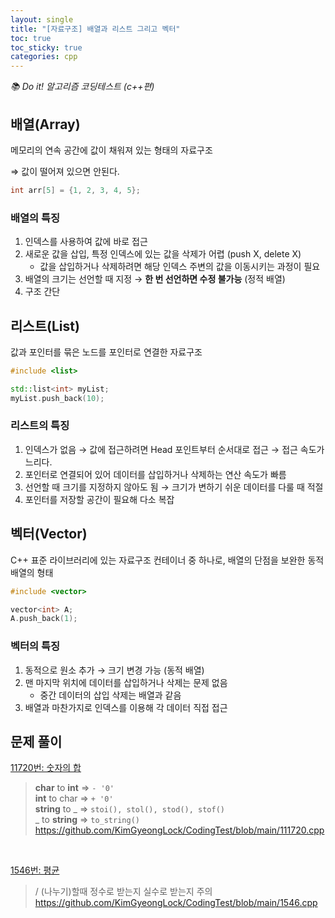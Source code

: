 ```yaml
---
layout: single
title: "[자료구조] 배열과 리스트 그리고 벡터"
toc: true
toc_sticky: true
categories: cpp
---
```


*📚 Do it! 알고리즘 코딩테스트 (c++편)*

## 배열(Array)

메모리의 연속 공간에 값이 채워져 있는 형태의 자료구조

⇒ 값이 떨어져 있으면 안된다.

```cpp
int arr[5] = {1, 2, 3, 4, 5};
```

### 배열의 특징

1. 인덱스를 사용하여 값에 바로 접근
2. 새로운 값을 삽입, 특정 인덱스에 있는 값을 삭제가 어렵 (push X, delete X)
    - 값을 삽입하거나 삭제하려면 해당 인덱스 주변의 값을 이동시키는 과정이 필요
3. 배열의 크기는 선언할 때 지정 → **한 번 선언하면 수정 불가능** (정적 배열)
4. 구조 간단

## 리스트(List)

값과 포인터를 묶은 노드를 포인터로 연결한 자료구조

```cpp
#include <list>

std::list<int> myList;
myList.push_back(10);
```

### 리스트의 특징

1. 인덱스가 없음 → 값에 접근하려면 Head 포인트부터 순서대로 접근 → 접근 속도가 느리다.
2. 포인터로 연결되어 있어 데이터를 삽입하거나 삭제하는 연산 속도가 빠름
3. 선언할 때 크기를 지정하지 않아도 됨 → 크기가 변하기 쉬운 데이터를 다룰 때 적절
4. 포인터를 저장할 공간이 필요해 다소 복잡

## 벡터(Vector)

C++ 표준 라이브러리에 있는 자료구조 컨테이너 중 하나로, 배열의 단점을 보완한 동적 배열의 형태

```cpp
#include <vector>

vector<int> A;
A.push_back(1);
```

### 벡터의 특징

1. 동적으로 원소 추가 → 크기 변경 가능 (동적 배열)
2. 맨 마지막 위치에 데이터를 삽입하거나 삭제는 문제 없음
    - 중간 데이터의 삽입 삭제는 배열과 같음
3. 배열과 마찬가지로 인덱스를 이용해 각 데이터 직접 접근

## 문제 풀이

[11720번: 숫자의 합](https://www.acmicpc.net/problem/11720)

> **char** to **int** ⇒ `- '0'`<br>
**int** to char ⇒ `+ '0'`<br>
**string** to _ ⇒ `stoi(), stol(), stod(), stof()`<br>
_ to **string** ⇒  `to_string()`<br>
> <https://github.com/KimGyeongLock/CodingTest/blob/main/111720.cpp>

<br>

[1546번: 평균](https://www.acmicpc.net/problem/1546)

> / (나누기)할때 정수로 받는지 실수로 받는지 주의<br>
> <https://github.com/KimGyeongLock/CodingTest/blob/main/1546.cpp>
